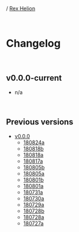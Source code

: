 / [Rex Helion](../)

<br>

# Changelog

<br>

## v0.0.0-current

- n/a
  
<br>

## Previous versions

- [v0.0.0](v0-0-0/)
  - [180824a](v0-0-0/180824a/)
  - [180818b](v0-0-0/180818b/)
  - [180818a](v0-0-0/180818a/)
  - [180817a](v0-0-0/180817a/)
  - [180805b](v0-0-0/180805b/)
  - [180805a](v0-0-0/180805a/)
  - [180801b](v0-0-0/180801b/)
  - [180801a](v0-0-0/180801a/)
  - [180731a](v0-0-0/180731a/)
  - [180730a](v0-0-0/180730a/)
  - [180729a](v0-0-0/180729a/)
  - [180728b](v0-0-0/180728b/)
  - [180728a](v0-0-0/180728a/)
  - [180727a](v0-0-0/180727a/)

<br>
<br>
<br>
